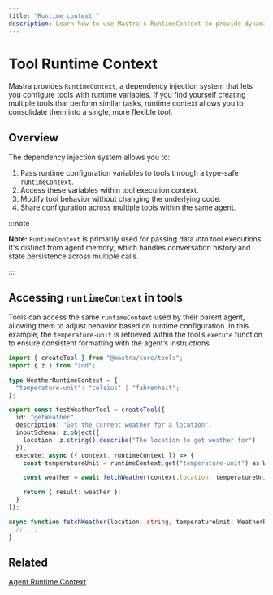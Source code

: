```yaml
---
title: "Runtime context "
description: Learn how to use Mastra's RuntimeContext to provide dynamic, request-specific configuration to tools.
---
```


# Tool Runtime Context

Mastra provides `RuntimeContext`, a dependency injection system that lets you configure tools with runtime variables. If you find yourself creating multiple tools that perform similar tasks, runtime context allows you to consolidate them into a single, more flexible tool.

## Overview

The dependency injection system allows you to:

1. Pass runtime configuration variables to tools through a type-safe `runtimeContext`.
2. Access these variables within tool execution context.
3. Modify tool behavior without changing the underlying code.
4. Share configuration across multiple tools within the same agent.

:::note

  **Note:** `RuntimeContext` is primarily used for passing data *into* tool
  executions. It's distinct from agent memory, which handles conversation
  history and state persistence across multiple calls.

:::


## Accessing `runtimeContext` in tools

Tools can access the same `runtimeContext` used by their parent agent, allowing them to adjust behavior based on runtime configuration. In this example, the `temperature-unit` is retrieved within the tool’s `execute` function to ensure consistent formatting with the agent’s instructions.

```typescript {14-15} filename="src/mastra/tools/test-weather-tool" showLineNumbers copy
import { createTool } from "@mastra/core/tools";
import { z } from "zod";

type WeatherRuntimeContext = {
  "temperature-unit": "celsius" | "fahrenheit";
};

export const testWeatherTool = createTool({
  id: "getWeather",
  description: "Get the current weather for a location",
  inputSchema: z.object({
    location: z.string().describe("The location to get weather for")
  }),
  execute: async ({ context, runtimeContext }) => {
    const temperatureUnit = runtimeContext.get("temperature-unit") as WeatherRuntimeContext["temperature-unit"];

    const weather = await fetchWeather(context.location, temperatureUnit);

    return { result: weather };
  }
});

async function fetchWeather(location: string, temperatureUnit: WeatherRuntimeContext["temperature-unit"]) {
  // ...
}
```


## Related

[Agent Runtime Context](../agents/runtime-context.md)
